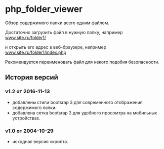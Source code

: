 # php_folder_viewer
Обзор содержимого папки всего одним файлом.

Достаточно загрузить файл в нужную папку, например
    www.site.ru/folder1/

и открыть его адрес в веб-браузере, например
    www.site.ru/folder1/index.php 

Рекомендуется переименовать файл для некого подобия безопасности.


## История версий 

### v1.2 от 2016-11-13 

- добавлены стили bootsrap 3 для современного отображения содержимого папки.
- добавлена сетка bootsrap 3 для удобного просомтра на мобильных устройствах.

### v1.0 от 2004-10-29 

- исходная версия скрипта.

